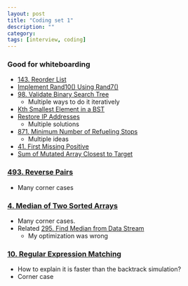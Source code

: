 ```yaml
---
layout: post
title: "Coding set 1" 
description: ""
category: 
tags: [interview, coding]
---
```


### Good for whiteboarding
* [143. Reorder List](https://leetcode.com/submissions/detail/367617050/)
* [Implement Rand10() Using Rand7()](https://leetcode.com/submissions/detail/371631153/)
* [98. Validate Binary Search Tree](https://leetcode.com/submissions/detail/365388903/)
  * Multiple ways to do it iteratively
* [Kth Smallest Element in a BST](https://leetcode.com/submissions/detail/368098731/)
* [Restore IP Addresses](https://leetcode.com/submissions/detail/367646415/)
  * Multiple solutions
* [871. Minimum Number of Refueling Stops](https://leetcode.com/submissions/detail/341339374/)
  * Multiple ideas
* [41. First Missing Positive](https://leetcode.com/submissions/detail/361721528/)
* [Sum of Mutated Array Closest to Target](https://leetcode.com/submissions/detail/404490610/)

### [493. Reverse Pairs](https://leetcode.com/submissions/detail/341479345/)
* Many corner cases

### [4. Median of Two Sorted Arrays](https://leetcode.com/submissions/detail/356156488/)
* Many corner cases. 
* Related [295. Find Median from Data Stream](https://leetcode.com/submissions/detail/361113610/)
  * My optimization was wrong

### [10. Regular Expression Matching](https://leetcode.com/submissions/detail/356396270/)
* How to explain it is faster than the backtrack simulation?
* Corner case
